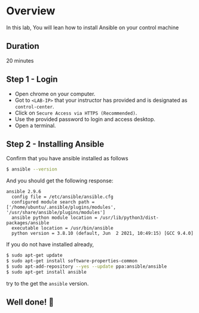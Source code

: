 <link rel='stylesheet' href='assets/css/main.css'/>

# Overview

In this lab, You will lean how to install Ansible on your control machine


## Duration

20 minutes

## Step 1 - Login

- Open chrome on your computer.
- Got to `<LAB-IP>` that your instructor has provided and is designated as `control-center`.
- Click on `Secure Access via HTTPS (Recommended)`.
- Use the provided password to login and access desktop.
- Open a terminal.

## Step 2 - Installing Ansible

Confirm that you have ansible installed as follows

```bash
$ ansible --version
```

And you should get the following response:

```console
ansible 2.9.6
  config file = /etc/ansible/ansible.cfg
  configured module search path = ['/home/ubuntu/.ansible/plugins/modules', '/usr/share/ansible/plugins/modules']
  ansible python module location = /usr/lib/python3/dist-packages/ansible
  executable location = /usr/bin/ansible
  python version = 3.8.10 (default, Jun  2 2021, 10:49:15) [GCC 9.4.0]
```

If you do not have installed already,

```bash
$ sudo apt-get update
$ sudo apt-get install software-properties-common
$ sudo apt-add-repository --yes --update ppa:ansible/ansible
$ sudo apt-get install ansible
```

try to the get the `ansible` version.

## Well done! 👏